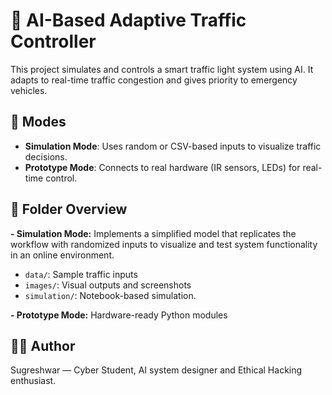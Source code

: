 # 🚦 AI-Based Adaptive Traffic Controller

This project simulates and controls a smart traffic light system using AI. It adapts to real-time traffic congestion and gives priority to emergency vehicles.

## 🔧 Modes
- **Simulation Mode**: Uses random or CSV-based inputs to visualize traffic decisions.
- **Prototype Mode**: Connects to real hardware (IR sensors, LEDs) for real-time control.

## 📁 Folder Overview
**- Simulation Mode:** Implements a simplified model that replicates the workflow with randomized inputs to visualize and test system functionality in an online environment.
   - `data/`: Sample traffic inputs
   - `images/`: Visual outputs and screenshots
   - `simulation/`: Notebook-based simulation.

**- Prototype Mode:** Hardware-ready Python modules

## 👨‍💻 Author
Sugreshwar — Cyber Student, AI system designer and Ethical Hacking enthusiast.

